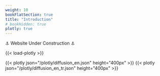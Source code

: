 ```yaml
---
weight: 10
bookFlatSection: true
title: "Introduction"
# bookHidden: true
plotly: true
---
```


⚓ Website Under Construction ⚓

{{< load-plotly >}}
<!-- {{< plotly json="/plotly/test.json" height="400px" >}} -->
{{< plotly json="/plotly/diffusion_en.json" height="400px" >}}
{{< plotly json="/plotly/diffusion_en_tr.json" height="400px" >}} 

<!-- files are wrong -->